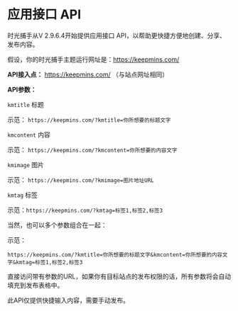 # 应用接口 API

时光捕手从V 2.9.6.4开始提供应用接口 API，以帮助更快捷方便地创建、分享、发布内容。

假设，你的时光捕手主题运行网址是：https://keepmins.com/

**API接入点：** https://keepmins.com/ （与站点网址相同）

**API参数：**

`kmtitle` 标题

示范： `https://keepmins.com/?kmtitle=你所想要的标题文字`

 

`kmcontent` 内容

示范： `https://keepmins.com/?kmcontent=你所想要的内容文字`

 

`kmimage` 图片

示范： `https://keepmins.com/?kmimage=图片地址URL`

 

`kmtag` 标签

示范：`https://keepmins.com/?kmtag=标签1,标签2,标签3`

 

当然，也可以多个参数组合在一起：

示范：

```
https://keepmins.com/?kmtitle=你所想要的标题文字&kmcontent=你所想要的内容文字&kmtag=标签1,标签2,标签3
```

 

直接访问带有参数的URL，如果你有目标站点的发布权限的话，所有参数将会自动填充到发布表格中。

此API仅提供快捷输入内容，需要手动发布。
